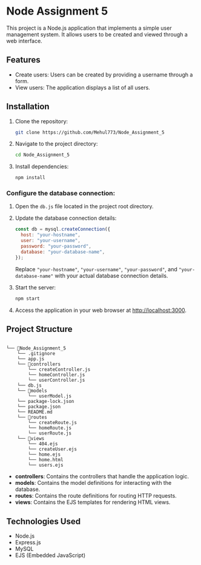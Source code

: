 # Node Assignment 5

This project is a Node.js application that implements a simple user management system. It allows users to be created and viewed through a web interface.

## Features

- Create users: Users can be created by providing a username through a form.
- View users: The application displays a list of all users.

## Installation

1. Clone the repository:

   ```bash
   git clone https://github.com/Mehul773/Node_Assignment_5
   ```

2. Navigate to the project directory:

   ```bash
   cd Node_Assignment_5
   ```

3. Install dependencies:

   ```bash
   npm install
   ```

### Configure the database connection:

1. Open the `db.js` file located in the project root directory.
2. Update the database connection details:

   ```javascript
   const db = mysql.createConnection({
     host: "your-hostname",
     user: "your-username",
     password: "your-password",
     database: "your-database-name",
   });
   ```
   Replace `"your-hostname"`, `"your-username"`, `"your-password"`, and `"your-database-name"` with your actual database connection details.

4. Start the server:

   ```bash
   npm start
   ```

5. Access the application in your web browser at [http://localhost:3000](http://localhost:3000).

## Project Structure

```

└── 📁Node_Assignment_5
    └── .gitignore
    └── app.js
    └── 📁controllers
        └── createController.js
        └── homeController.js
        └── userController.js
    └── db.js
    └── 📁models
        └── userModel.js
    └── package-lock.json
    └── package.json
    └── README.md
    └── 📁routes
        └── createRoute.js
        └── homeRoute.js
        └── userRoute.js
    └── 📁views
        └── 404.ejs
        └── createUser.ejs
        └── home.ejs
        └── home.html
        └── users.ejs

```

- **controllers**: Contains the controllers that handle the application logic.
- **models**: Contains the model definitions for interacting with the database.
- **routes**: Contains the route definitions for routing HTTP requests.
- **views**: Contains the EJS templates for rendering HTML views.

## Technologies Used

- Node.js
- Express.js
- MySQL
- EJS (Embedded JavaScript)
